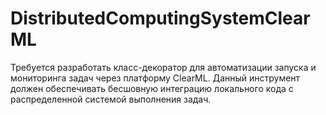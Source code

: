 # DistributedComputingSystemClearML
Требуется разработать класс-декоратор для автоматизации запуска и мониторинга задач через платформу ClearML. Данный инструмент должен обеспечивать бесшовную интеграцию локального кода с распределенной системой выполнения задач.
